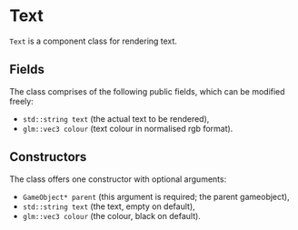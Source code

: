 # Text

`Text` is a component class for rendering text.

## Fields

The class comprises of the following public fields, which can be modified freely:
- `std::string text` (the actual text to be rendered),
- `glm::vec3 colour` (text colour in normalised rgb format).

## Constructors

The class offers one constructor with optional arguments:
- `GameObject* parent` (this argument is required; the parent gameobject),
- `std::string text` (the text, empty on default),
- `glm::vec3 colour` (the colour, black on default).
